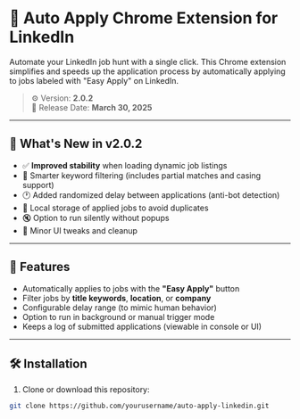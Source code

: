 # 🔁 Auto Apply Chrome Extension for LinkedIn

Automate your LinkedIn job hunt with a single click. This Chrome extension simplifies and speeds up the application process by automatically applying to jobs labeled with "Easy Apply" on LinkedIn.

> ⚙️ Version: **2.0.2**  
> 📅 Release Date: **March 30, 2025**

---

## 🚀 What's New in v2.0.2

- ✅ **Improved stability** when loading dynamic job listings
- 🧠 Smarter keyword filtering (includes partial matches and casing support)
- 🕐 Added randomized delay between applications (anti-bot detection)
- 💾 Local storage of applied jobs to avoid duplicates
- 🔇 Option to run silently without popups
- 🧹 Minor UI tweaks and cleanup

---

## 🧩 Features

- Automatically applies to jobs with the **"Easy Apply"** button
- Filter jobs by **title keywords**, **location**, or **company**
- Configurable delay range (to mimic human behavior)
- Option to run in background or manual trigger mode
- Keeps a log of submitted applications (viewable in console or UI)

---

## 🛠️ Installation

1. Clone or download this repository:

```bash
git clone https://github.com/yourusername/auto-apply-linkedin.git
